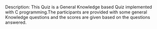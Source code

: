 Description:
This Quiz is a General Knowledge based Quiz implemented with C programming.The participants are provided with some general Knowledge questions and the scores are given based on the questions answered.
